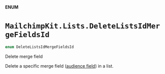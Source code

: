 **ENUM**

# `MailchimpKit.Lists.DeleteListsIdMergeFieldsId`

```swift
enum DeleteListsIdMergeFieldsId
```

Delete merge field

Delete a specific merge field ([audience field](https://mailchimp.com/help/getting-started-with-merge-tags/)) in a list.

